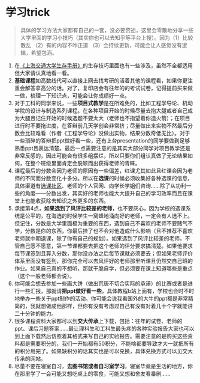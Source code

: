 # 学习trick
>具体的学习方法大家都有自己的一套，没必要赘述，这里会零散地分享一些大学里面的学习小技巧（其实你也可以去知乎等平台上搜）。因为（1）比较散乱 （2）有的内容不咋正道 （3）会持续更新，可能会让人感觉没有逻辑，希望包涵。

1. 在[《上海交通大学生存手册》](https://survivesjtu.gitbook.io/survivesjtumanual/#sheng-cun-ji-qiao)的生存技巧里面也有一些涉及，虽然不全都适用但大家请认真地看一看。
2. **基础课程**如高数线代可以直接上网去找考研的活着其他的课程看，如果你更注重会解答拿高分的话。对了，复印店会有往年的的考试试卷，记得提前买来做一做，梳理一下知识点，可能会让你成绩好一点。
3. 对于工科的同学来说，一些**项目式教学**是在所难免的，比如工程学导论、机动学院的设计与制造系列课程。在各种项目开始的时候尽量去抱大腿或者自己成为大腿且记住开始的时候选题不要太大（老师也不指望着你造火箭）；在项目进行时不要拖进度，在答辩前几天学创会非常挤；尽量做出来实物不然最后分数会比较难看（作者《工程学导论》没做出实物，结果分数奇低无比）。对于一些琐碎的答辩把ppt做好看一些，还有上台presentation的同学要做到足够熟悉ppt且表达清楚。最后一点需要注意的是其实大部分同学对项目教学还是非常反感的，因此可能会有很多组摆烂，所以只要你们组认真做了无论结果如何，在整个班级里面肯定会脱颖而出获得老师的青睐。
4. 课程最后的分数会因为老师的原因有一些偏差，红课尤其如此且红课会因为老师的不同而分数变化十多分。所以在**选课**的时候必须收集好各种选课的信息，具体渠道有[选课社区](https://course.sjtu.plus/latest)、老师的个人官网、向学长学姐们咨询……除了从功利一些的角度——分数出发，其实好的老师也能大大提升自己的学习效率而且在课堂上也能收获除去知识之外更多的东西。
5. 承接第4点，**如果选到了风评比较差的老师**，也不要灰心，因为学校的选课系统是公平的，在海选的时候学生一窝蜂地涌向好的老师，一定会有人选不上。但记住，分数是大学里面极为重要的东西，选到自己不喜欢的老师不要赌气不学，分数是你的东西，你最后挂了也不会对他造成什么影响（且不推荐不喜欢老师就中期退课，除了你有自己的规划）。如果选到了风评比较差的老师，不管自己愿不愿意，第一节课都要去把这个老师的评分要求搞清楚。如果他要求每节课签到且算入分数，那你没办法之后每节课就必须要去；但如果老师评价体系里面没有签到，那你完全可以去风评好的老师那里听课且仍然交自己班的作业。如果自己真的不想听，那就干脆自学，但必须要在课上知道哪些是重点（这个一般老师都会说）。
6. 你可能会想去参加一些画大饼（做出荒唐不切合实际的承诺）的比赛或者是进行一些汇报，那就请**把ppt做好看一些**，具体教程b站上面有，学校也会时不时地举办一些关于ppt制作的活动。你可能会说我看国外的大牛的ppt都是非常精简的，我就想做成他那样，但你有没有考虑过自己有没有对着几十个字就能讲二十分钟的能力。
7. 很多课程资料大家都可以到**交大传承**上下载，包括：往年的试卷、老师的ppt、课后习题答案……最让理科生和工科生最头疼的各种实验报告大家也可以到上面下载然后仿照着其格式来写自己的实验报告。需要注意的是购买这些资料都是需要积分的，我们一开始都有50积分，不能啥都要导致才大一就把所有的积分用完了。如果缺积分的话其实也是可以兑换，具体兑换方式可以见交大传承的网站。
8. 尽量不要在寝室自习，**去图书馆或者自习室学习**。寝室毕竟是生活的地方，你在那里学了一会可能又想吃桌上的零食，可能又想和舍友看番剧……